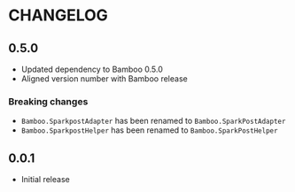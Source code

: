 # CHANGELOG

## 0.5.0

* Updated dependency to Bamboo 0.5.0
* Aligned version number with Bamboo release

### Breaking changes

* `Bamboo.SparkpostAdapter` has been renamed to `Bamboo.SparkPostAdapter`
* `Bamboo.SparkpostHelper` has been renamed to `Bamboo.SparkPostHelper`

## 0.0.1

* Initial release
